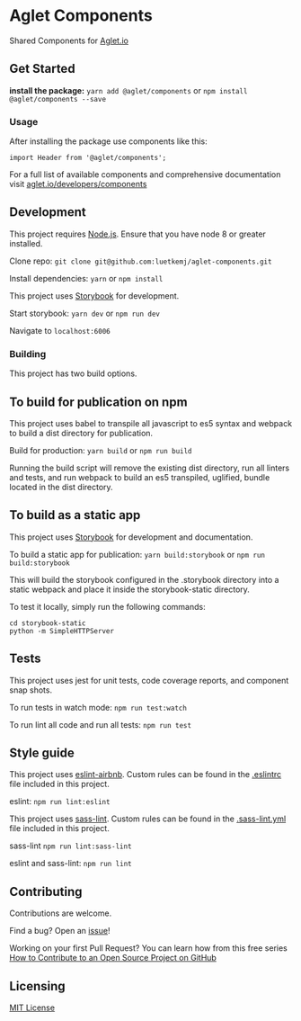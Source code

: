 # Aglet Components

Shared Components for [Aglet.io](http://aglet.io)

## Get Started

**install the package:**
`yarn add @aglet/components` or `npm install @aglet/components --save`

### Usage

After installing the package use components like this:

`import Header from '@aglet/components';`

For a full list of available components and comprehensive documentation visit [aglet.io/developers/components](http://aglet.io/developers/components)


## Development

This project requires [Node.js](https://nodejs.org/en/). Ensure that you have node 8 or greater installed.

Clone repo: `git clone git@github.com:luetkemj/aglet-components.git`

Install dependencies: `yarn` or `npm install`

This project uses [Storybook](https://storybook.js.org/) for development.

Start storybook: `yarn dev` or `npm run dev`

Navigate to `localhost:6006`

### Building

This project has two build options.

## To build for publication on npm

This project uses babel to transpile all javascript to es5 syntax and webpack to build a dist directory for publication.

Build for production: `yarn build` or `npm run build`

Running the build script will remove the existing dist directory, run all linters and tests, and run webpack to build an es5 transpiled, uglified, bundle located in the dist directory.

## To build as a static app

This project uses [Storybook](https://storybook.js.org/) for development and documentation.

To build a static app for publication: `yarn build:storybook` or `npm run build:storybook`

This will build the storybook configured in the .storybook directory into a static webpack and place it inside the storybook-static directory.

To test it locally, simply run the following commands:

```
cd storybook-static
python -m SimpleHTTPServer
```


## Tests

This project uses jest for unit tests, code coverage reports, and component snap shots.

To run tests in watch mode: `npm run test:watch`

To run lint all code and run all tests: `npm run test`

## Style guide

This project uses [eslint-airbnb](https://www.npmjs.com/package/eslint-config-airbnb). Custom rules can be found in the [.eslintrc](https://github.com/luetkemj/aglet-components/blob/master/.eslintrc) file included in this project.

eslint: `npm run lint:eslint`

This project uses [sass-lint](https://github.com/sasstools/sass-lint). Custom rules can be found in the [.sass-lint.yml](https://github.com/luetkemj/aglet-components/blob/master/.sass-lint.yml) file included in this project.

sass-lint `npm run lint:sass-lint`

eslint and sass-lint: `npm run lint`

## Contributing

Contributions are welcome.

Find a bug? Open an [issue](https://github.com/luetkemj/aglet-components/issues)!

Working on your first Pull Request? You can learn how from this free series [How to Contribute to an Open Source Project on GitHub](https://egghead.io/courses/how-to-contribute-to-an-open-source-project-on-github)

## Licensing

[MIT License](https://github.com/luetkemj/aglet-components/blob/master/LICENSE)
